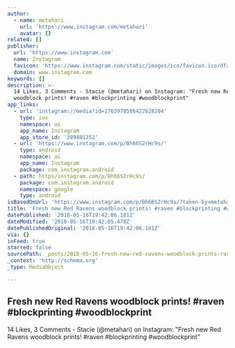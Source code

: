 ```yaml
---
author:
  - name: metahari
    url: 'https://www.instagram.com/metahari'
    avatar: {}
related: []
publisher:
  url: 'https://www.instagram.com'
  name: Instagram
  favicon: 'https://www.instagram.com/static/images/ico/favicon.ico/dfa85bb1fd63.ico'
  domain: www.instagram.com
keywords: []
description: >-
  14 Likes, 3 Comments - Stacie (@metahari) on Instagram: "Fresh new Red Ravens
  woodblock prints! #raven #blockprinting #woodblockprint"
app_links:
  - url: 'instagram://media?id=1763978586422628204'
    type: ios
    namespace: ai
    app_name: Instagram
    app_store_id: '389801252'
  - url: 'https://www.instagram.com/p/Bh66S2rHc9s/'
    type: android
    namespace: ai
    app_name: Instagram
    package: com.instagram.android
  - path: https/instagram.com/p/Bh66S2rHc9s/
    package: com.instagram.android
    namespace: google
    type: android
isBasedOnUrl: 'https://www.instagram.com/p/Bh66S2rHc9s/?taken-by=metahari'
title: 'Fresh new Red Ravens woodblock prints! #raven #blockprinting #woodblockprint'
datePublished: '2018-05-16T19:42:06.181Z'
dateModified: '2018-05-16T19:42:05.478Z'
datePublishedOriginal: '2018-05-16T19:42:06.181Z'
via: {}
inFeed: true
starred: false
sourcePath: _posts/2018-05-16-fresh-new-red-ravens-woodblock-prints-raven-blockprinting.md
_context: 'http://schema.org'
_type: MediaObject

---
```

<article style=""><h1>Fresh new Red Ravens woodblock prints! #raven #blockprinting #woodblockprint</h1><p>14 Likes, 3 Comments - Stacie (@metahari) on Instagram: "Fresh new Red Ravens woodblock prints! #raven #blockprinting #woodblockprint"</p></article>